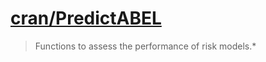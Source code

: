 #  [cran/PredictABEL](https://github.com/cran/PredictABEL)

> Functions to assess the performance of risk models.*

